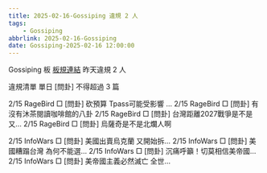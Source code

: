 ```yaml
---
title: 2025-02-16-Gossiping 違規 2 人
tags:
    - Gossiping
abbrlink: 2025-02-16-Gossiping
date: Gossiping-2025-02-16 12:00:00
---
```

Gossiping 板 [板規連結](https://www.ptt.cc/bbs/Gossiping/M.1637425085.A.07D.html)
昨天違規 2 人
<!-- more -->

違規清單
單日 [問卦] 不得超過 3 篇

2/15 RageBird □ [問卦] 砍預算 Tpass可能受影響 …
2/15 RageBird □ [問卦] 有沒有沐茶閱讀咖啡館的八卦
2/15 RageBird □ [問卦] 台灣距離2027戰爭是不是又…
2/15 RageBird □ [問卦] 烏薩奇是不是北爛人啊

2/15 InfoWars □ [問卦] 美國出賣烏克蘭 又開始拆…
2/15 InfoWars □ [問卦] 美國糟蹋台灣 為何不能選…
2/15 InfoWars □ [問卦] 沉痛呼籲！切莫相信美帝國…
2/15 InfoWars □ [問卦] 美帝國主義必然滅亡 全世…